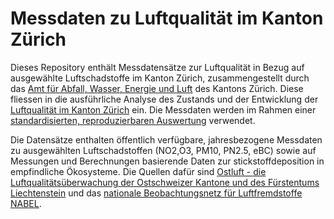 # Messdaten zu Luftqualität im Kanton Zürich

Dieses Repository enthält Messdatensätze zur Luftqualität in Bezug auf ausgewählte Luftschadstoffe im Kanton Zürich, zusammengestellt durch das [Amt für Abfall, Wasser, Energie und Luft](https://www.zh.ch/de/baudirektion/amt-fuer-abfall-wasser-energie-luft.html) des Kantons Zürich. Diese fliessen in die ausführliche Analyse des Zustands und der Entwicklung der [Luftqualität im Kanton Zürich](https://www.zh.ch/de/umwelt-tiere/luft-strahlung/luftqualitaet-auswirkungen.html) ein. Die Messdaten werden im Rahmen einer [standardisierten, reproduzierbaren Auswertung](https://github.com/awelZH/airquality) verwendet.

Die Datensätze enthalten öffentlich verfügbare, jahresbezogene Messdaten zu ausgewählten Luftschadstoffen (NO2,O3, PM10, PN2.5, eBC) sowie auf Messungen und Berechnungen basierende Daten zur stickstoffdeposition in empfindliche Ökosysteme. Die Quellen dafür sind [Ostluft - die Luftqualitätsüberwachung der Ostschweizer Kantone und des Fürstentums Liechtenstein](https://www.ostluft.ch/) und das [nationale Beobachtungsnetz für Luftfremdstoffe NABEL](https://www.bafu.admin.ch/bafu/de/home/themen/luft/zustand/daten/nationales-beobachtungsnetz-fuer-luftfremdstoffe--nabel-.html).
